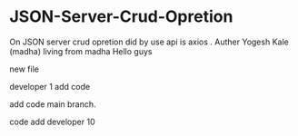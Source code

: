 # JSON-Server-Crud-Opretion
On JSON server crud opretion did by use api is axios .
Auther Yogesh Kale (madha)
  living from madha
  Hello guys

  new file

  developer 1 add code

  add code main branch.

  code add developer 10
